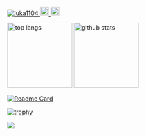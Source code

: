 <p align="left">
  <a href="https://github.com/luka1104/luka1104/">
    <img src="https://komarev.com/ghpvc/?username=luka1104" alt="luka1104" />
  </a>
  <a href="http://twitter.com/unknown_gakusei">
    <img height="20" src="https://img.shields.io/twitter/follow/luka_fuji?label=Twitter&logo=twitter&style=flat" />
  </a>
  <a href="https://github.com/luka1104">
    <img height="20" src="https://img.shields.io/github/followers/luka1104?label=follow&logo=github&style=flat" />
  </a>
</p>
<p align="left">
  <img alt="top langs" height="150px" src="https://github-readme-status-pi.vercel.app/api/top-langs?username=luka1104&count_private=true&show_icons=true&theme=onedark&layout=compact" />
  <img alt="github stats" height="150px" src="https://github-readme-status-pi.vercel.app/api?username=luka1104&count_private=true&&show_icons=true&theme=onedark" />
</p>

[![Readme Card](https://github-readme-status-pi.vercel.app/api/pin/?username=luka1104&repo=ETHIndia-ZKJob&theme=gruvbox)](https://github.com/luka1104/ETHIndia-ZKJob)


[![trophy](https://github-profile-trophy.vercel.app/?username=luka1104&title=MultiLanguage,Joined,Commit,Repo,PR,Issue,Stars,Followers&theme=gruvbox)](https://github.com/luka1104/github-profile-trophy)

[![](https://github-readme-streak-stats.herokuapp.com/?user=luka1104&theme=dark)](https://github-readme-streak-stats.herokuapp.com/?user=luka1104&theme=dark)
